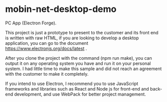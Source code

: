 # mobin-net-desktop-demo
PC App (Electron Forge).

This project is just a prototype to present to the customer and its front end is written with raw HTML,
if you are looking to develop a desktop application, you can go to the document https://www.electronjs.org/docs/latest .

After you clone the project with the command (npm run make), you can output it on any operating system you have and run it on your personal system.
I had little time to make this sample and did not reach an agreement with the customer to make it completely.

If you intend to use Electron, I recommend you to use JavaScript frameworks and libraries such as React and Node js for front-end and back-end development,
and use WebPack for better project management.
